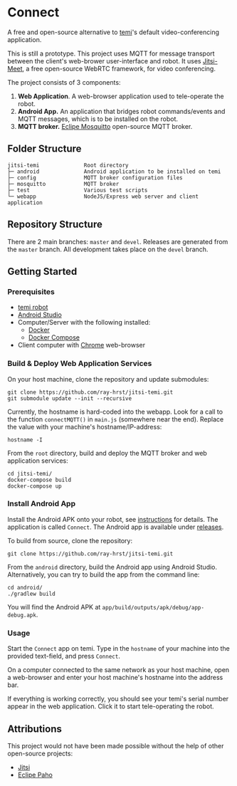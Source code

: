 # Connect
A free and open-source alternative to [temi](https://www.robotemi.com/)'s default video-conferencing application.

This is still a prototype. This project uses MQTT for message transport between the client's web-brower user-interface and robot. It uses [Jitsi-Meet](https://jitsi.org/), a free open-source WebRTC framework, for video conferencing.

The project consists of 3 components:
1. **Web Application**. A web-browser application used to tele-operate the robot.
2. **Android App.** An application that bridges robot commands/events and MQTT messages, which is to be installed on the robot.
3. **MQTT broker.** [Eclipe Mosquitto](https://mosquitto.org/) open-source MQTT broker.


## Folder Structure
```
jitsi-temi              Root directory
├─ android              Android application to be installed on temi
├─ config               MQTT broker configuration files
├─ mosquitto            MQTT broker
├─ test                 Various test scripts
└─ webapp               NodeJS/Express web server and client application
```


## Repository Structure
There are 2 main branches: `master` and `devel`. Releases are generated from the `master` branch. All development takes place on the `devel` branch.


## Getting Started

### Prerequisites
* [temi robot](https://www.robotemi.com/)
* [Android Studio](https://developer.android.com/studio/)
* Computer/Server with the following installed:
    * [Docker](https://docs.docker.com/install/)
    * [Docker Compose](https://docs.docker.com/compose/install/)
* Client computer with [Chrome](https://www.google.com/chrome/) web-browser

### Build & Deploy Web Application Services
On your host machine, clone the repository and update submodules:
```
git clone https://github.com/ray-hrst/jitsi-temi.git
git submodule update --init --recursive
```

Currently, the hostname is hard-coded into the webapp. Look for a call to the function `connectMQTT()` in `main.js` (somewhere near the end). Replace the value with your machine's hostname/IP-address:
```
hostname -I
```

From the `root` directory, build and deploy the MQTT broker and web application services:
```
cd jitsi-temi/
docker-compose build
docker-compose up
```

### Install Android App
Install the Android APK onto your robot, see [instructions](https://github.com/robotemi/sdk/wiki/Installing-and-Uninstalling-temi-Applications) for details. The application is called `Connect`. The Android app is available under [releases](https://github.com/ray-hrst/jitsi-temi/releases). 

To build from source, clone the repository:
```
git clone https://github.com/ray-hrst/jitsi-temi.git
```

From the `android` directory, build the Android app using Android Studio. Alternatively, you can try to build the app from the command line:
```
cd android/
./gradlew build
```
You will find the Android APK at `app/build/outputs/apk/debug/app-debug.apk`.

### Usage
Start the `Connect` app on temi. Type in the `hostname` of your machine into the provided text-field, and press `Connect`.

On a computer connected to the same network as your host machine, open a web-browser and enter your host machine's hostname into the address bar.

If everything is working correctly, you should see your temi's serial number appear in the web application. Click it to start tele-operating the robot.


## Attributions
This project would not have been made possible without the help of other open-source projects:
* [Jitsi](https://jitsi.org/)
* [Eclipe Paho](https://www.eclipse.org/paho/)
